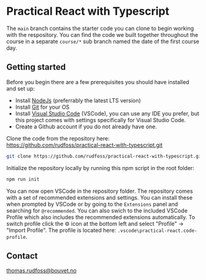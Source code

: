 # Practical React with Typescript

The `main` branch contains the starter code you can clone to begin working with the respository. You can find the code we built together throughout the course in a separate `course/*` sub branch named the date of the first course day.

## Getting started

Before you begin there are a few prerequisites you should have installed and set up:

- Install [NodeJs](https://nodejs.org/en/) (preferrably the latest LTS version)
- Install [Git](https://git-scm.com) for your OS
- Install [Visual Studio Code](https://code.visualstudio.com) (VSCode), you can use any IDE you prefer, but this project comes with settings specifically for Visual Studio Code.
- Create a Github account if you do not already have one.

Clone the code from the repository here: https://github.com/rudfoss/practical-react-with-typescript.git

```bash
git clone https://github.com/rudfoss/practical-react-with-typescript.git
```

Initialize the repository locally by running this npm script in the root folder:

```bash
npm run init
```

You can now open VSCode in the repository folder. The repository comes with a set of recommended extensions and settings. You can install these when prompted by VSCode or by going to the `Extensions` panel and searching for `@recommended`. You can also swich to the included VSCode Profile which also includes the recommended extensions automatically. To switch profile click the ⚙ icon at the bottom left and select "Profile" -> "Import Profile". The profile is located here: `.vscode\practical-react.code-profile`.

## Contact

thomas.rudfoss@bouvet.no
